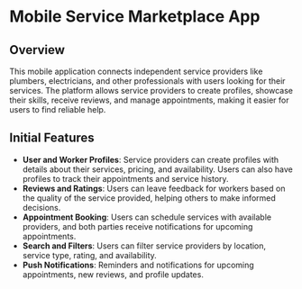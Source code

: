 # Mobile Service Marketplace App

## Overview

This mobile application connects independent service providers like plumbers, electricians, and other professionals with users looking for their services. The platform allows service providers to create profiles, showcase their skills, receive reviews, and manage appointments, making it easier for users to find reliable help.

## Initial Features

- **User and Worker Profiles**: Service providers can create profiles with details about their services, pricing, and availability. Users can also have profiles to track their appointments and service history.
- **Reviews and Ratings**: Users can leave feedback for workers based on the quality of the service provided, helping others to make informed decisions.
- **Appointment Booking**: Users can schedule services with available providers, and both parties receive notifications for upcoming appointments.
- **Search and Filters**: Users can filter service providers by location, service type, rating, and availability.
- **Push Notifications**: Reminders and notifications for upcoming appointments, new reviews, and profile updates.
